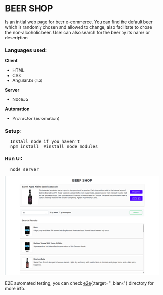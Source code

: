 # BEER SHOP
Is an initial web page for beer e-commerce. You can find the default beer which is randomly chosen and allowed to change, also facilitate to chose the non-alcoholic beer. User can also search for the beer by its name or description.

### Languages used:
 **Client**
   - HTML
   - CSS
   - AngularJS (1.3)

 **Server**
   - NodeJS

 **Automation**
   - Protractor (automation)
### Setup:
<pre>
  Install node if you haven't.
  npm install  #install node modules
</pre>

### Run UI:
<pre>
  node server
</pre>

![alt text](./img/home.png)

E2E automated testing, you can check [e2e](https://github.com/nimmisundarraj/beer-challenge/tree/master/e2e){:target="_blank"} directory for more info.